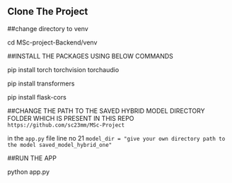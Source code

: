 ## Clone The Project

##change directory to venv

cd MSc-project-Backend/venv

##INSTALL THE PACKAGES USING BELOW COMMANDS

pip install torch torchvision torchaudio

pip install transformers

pip install flask-cors

##CHANGE THE PATH TO THE SAVED HYBRID MODEL DIRECTORY FOLDER WHICH IS PRESENT IN THIS REPO `https://github.com/sc23mm/MSc-Project`

in the `app.py` file line no 21 `model_dir = "give your own directory path to the model saved_model_hybrid_one" `

##RUN THE APP

python app.py
